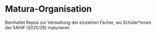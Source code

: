 # Matura-Organisation

Beinhaltet Repos zur Verwaltung der einzelnen Fächer, wo Schüler*innen der 5AHIF (2025/26) maturieren.